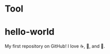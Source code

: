 # Tool
hello-world 
==============

My first repository on GitHub!
I love :coffee:, :pizza:, and :dancer:.
